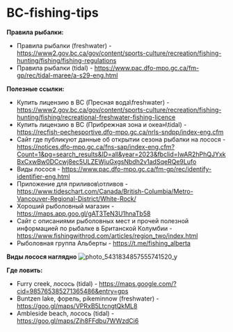 # BC-fishing-tips

**Правила рыбалки:**
- Правила рыбалки (freshwater) - https://www2.gov.bc.ca/gov/content/sports-culture/recreation/fishing-hunting/fishing/fishing-regulations
- Правила рыбалки (tidal) - https://www.pac.dfo-mpo.gc.ca/fm-gp/rec/tidal-maree/a-s29-eng.html
  
**Полезные ссылки:**
- Купить лицензию в BC (Пресная вода\freshwater) - https://www2.gov.bc.ca/gov/content/sports-culture/recreation/fishing-hunting/fishing/recreational-freshwater-fishing-licence
- Купить лицензию в BC (Прибрежная зона и океан\tidal) - https://recfish-pechesportive.dfo-mpo.gc.ca/nrls-sndpp/index-eng.cfm
- Сайт где публикуют данные об открытии сезона рыбалки на лосося - https://notices.dfo-mpo.gc.ca/fns-sap/index-eng.cfm?Count=1&pg=search_results&ID=all&year=2023&fbclid=IwAR2hPhQJYxkBxCxwBw0DCcwj8ec5ULZEWjuGxgsNbdh2v1adSqeRQe9Lufo
- Виды лосося - https://www.pac.dfo-mpo.gc.ca/fm-gp/rec/identify-identifier-eng.html
- Приложение для приливов\отливов - https://www.tideschart.com/Canada/British-Columbia/Metro-Vancouver-Regional-District/White-Rock/
- Хороший рыболовный магазин - https://maps.app.goo.gl/gAT3TeN3U1hnaTb58
- Сайт с описаниями рыболовных мест и прочей полезной информацией по рыбалке в Британской Колумбии - https://www.fishingwithrod.com/articles/region_two/index.html
- Рыболовная группа Альберты - https://t.me/fishing_alberta 

**Виды лосося наглядно**
![photo_5431834857555741520_y](https://github.com/pallivalloo/BC-fishing-tips/assets/61313086/48e3b6cf-2c47-4069-9007-021ce72ce891)

**Где ловить:**

- Furry creek, лосось (tidal) - https://maps.google.com/?cid=985765385271365486&entry=gps
- Buntzen lake, форель, pikeminnow (freshwater) - https://goo.gl/maps/VPRxB5LtcngtQkML8
- Ambleside beach, лосось (tidal) - https://goo.gl/maps/Zjh8FFdbu7WWzdCi6
